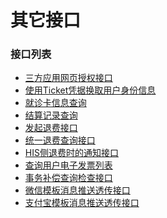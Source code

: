 # 其它接口

### 接口列表
* [三方应用网页授权接口](outside/other/oauth.md)
* [使用Ticket凭据换取用户身份信息](outside/other/decode_ticket.md)
* [就诊卡信息查询](outside/other/patient_query.md)
* [结算记录查询](outside/other/trade_list.md)
* [发起退费接口](outside/other/refund_apply.md)
* [统一退费查询接口](outside/other/refund_query.md)
* [HIS侧退费时的通知接口](outside/other/refund_sync.md)
* [查询用户电子发票列表](outside/other/invono_list.md)
* [事务补偿查询检查接口](outside/other/trade_check.md)
* [微信模板消息推送透传接口](outside/other/push_weixin.md)
* [支付宝模板消息推送透传接口](outside/other/push_alipay.md)
<!--* [微信公众号AccessToken获取接口](outside/other/access_token_weixin.md)-->
<!--* [微信公众号网页授权三方应用接口](outside/other/outauth_weixin.md)-->
